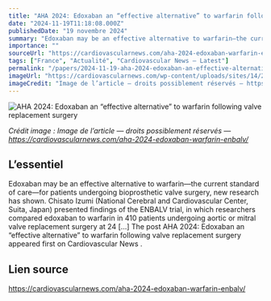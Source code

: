 ```yaml
---
title: "AHA 2024: Edoxaban an “effective alternative” to warfarin following valve replacement surgery"
date: "2024-11-19T11:18:08.000Z"
publishedDate: "19 novembre 2024"
summary: "Edoxaban may be an effective alternative to warfarin—the current standard of care—for patients undergoing bioprosthetic valve surgery, new research has shown. Chisato Izumi (National Cerebral and Cardiovascular Center, Suita, Japan) presented findings of the ENBALV trial, in which researchers compared edoxaban to warfarin in 410 patients undergoing aortic or mitral valve replacement surgery at 24 [&#8230;] The post AHA 2024: Edoxaban an “effective alternative” to warfarin following valve replacement surgery appeared first on Cardiovascular News ."
importance: ""
sourceUrl: "https://cardiovascularnews.com/aha-2024-edoxaban-warfarin-enbalv/"
tags: ["France", "Actualité", "Cardiovascular News — Latest"]
permalink: "/papers/2024-11-19-aha-2024-edoxaban-an-effective-alternative-to-warfarin-following-valve-replacement-surgery"
imageUrl: "https://cardiovascularnews.com/wp-content/uploads/sites/14/2024/11/ChisatoIzumiM.D.Ph_edited1.jpg"
imageCredit: "Image de l’article — droits possiblement réservés — https://cardiovascularnews.com/aha-2024-edoxaban-warfarin-enbalv/"
---
```


![AHA 2024: Edoxaban an “effective alternative” to warfarin following valve replacement surgery](https://cardiovascularnews.com/wp-content/uploads/sites/14/2024/11/ChisatoIzumiM.D.Ph_edited1.jpg)

*Crédit image : Image de l’article — droits possiblement réservés — https://cardiovascularnews.com/aha-2024-edoxaban-warfarin-enbalv/*

## L’essentiel

Edoxaban may be an effective alternative to warfarin—the current standard of care—for patients undergoing bioprosthetic valve surgery, new research has shown. Chisato Izumi (National Cerebral and Cardiovascular Center, Suita, Japan) presented findings of the ENBALV trial, in which researchers compared edoxaban to warfarin in 410 patients undergoing aortic or mitral valve replacement surgery at 24 [&#8230;] The post AHA 2024: Edoxaban an “effective alternative” to warfarin following valve replacement surgery appeared first on Cardiovascular News .

## Lien source

https://cardiovascularnews.com/aha-2024-edoxaban-warfarin-enbalv/
